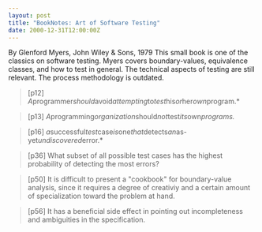 ```yaml
---
layout: post
title: "BookNotes: Art of Software Testing"
date: 2000-12-31T12:00:00Z
---
```

By Glenford Myers, John Wiley & Sons, 1979
 This small book is one of the classics on software testing.
Myers covers boundary-values, equivalence classes, and how to test in
general.  The technical aspects of testing are still relevant.  The
process methodology is outdated.


> [p12] *A*programmer*should*avoid*attempting*to*test*his*or*her*own*program.*



> [p13] *A*programming*organization*should*not*test*its*own*programs.*



> [p16] *a*successful*test*case*is*one*that*detects*an*as-yet*undiscovered*error.*



> [p36] What subset of all possible test cases has the highest probability of
> detecting the most errors?



> [p50] It is difficult to present a "cookbook" for boundary-value
> analysis, since it requires a degree of creativiy and a certain amount
> of specialization toward the problem at hand.



> [p56] It has a beneficial side effect in pointing out incompleteness
> and ambiguities in the specification.
> 



